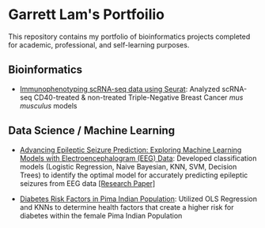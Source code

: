 # Garrett Lam's Portfoilio
This repository contains my portfolio of bioinformatics projects completed for academic, professional, and self-learning purposes.

## Bioinformatics

- [Immunophenotyping scRNA-seq data using Seurat](https://github.com/garrett-lam/garrett-lam.github.io/blob/main/hollern_lab/scRNA_immunophenotyping.md): Analyzed scRNA-seq CD40-treated & non-treated Triple-Negative Breast Cancer *mus musculus* models

## Data Science / Machine Learning

- [Advancing Epileptic Seizure Prediction: Exploring Machine Learning Models with Electroencephalogram (EEG) Data](): Developed classification models (Logistic Regression, Naive Bayesian, KNN, SVM, Decision Trees) to identify the optimal model for accurately predicting epileptic seizures from EEG data [[Research Paper]](https://docs.google.com/document/d/1z0yGWbZPRzeD8ya7fw3oiiN10p57gkzswT-5CzGyN3A/edit?usp=sharing)

- [Diabetes Risk Factors in Pima Indian Population](https://github.com/garrett-lam/garrett-lam.github.io/blob/main/cogs/diabetes_risk_factors.ipynb): Utilized OLS Regression and KNNs to determine health factors that create a higher risk for diabetes within the female Pima Indian Population